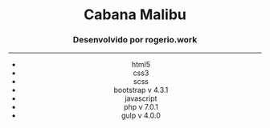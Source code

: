 <div align="center">
	<h1>Cabana Malibu</h1>
  <h3>Desenvolvido por rogerio.work</h3>
  <hr>

  * html5
  * css3
  * scss
  * bootstrap v 4.3.1
  * javascript
  * php v 7.0.1
  * gulp v 4.0.0
  
</div>
